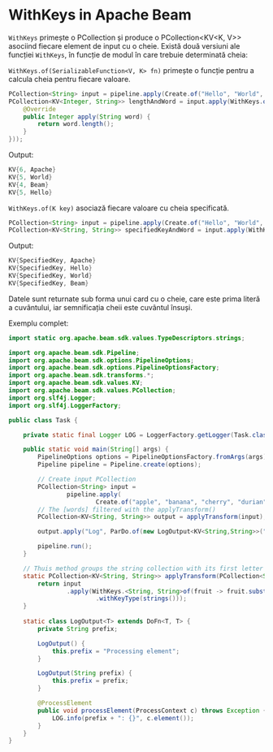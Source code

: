 # WithKeys in Apache Beam

`WithKeys` primește o PCollection<V> și produce o PCollection<KV<K, V>> asociind fiecare element de input cu o cheie. Există două versiuni ale funcției `WithKeys`, în funcție de modul în care trebuie determinată cheia:

`WithKeys.of(SerializableFunction<V, K> fn)` primește o funcție pentru a calcula cheia pentru fiecare valoare.

```java
PCollection<String> input = pipeline.apply(Create.of("Hello", "World", "Apache", "Beam"));
PCollection<KV<Integer, String>> lengthAndWord = input.apply(WithKeys.of(new SerializableFunction<String, Integer>() {
    @Override
    public Integer apply(String word) {
        return word.length();
    }
}));
```

Output:

```java
KV{6, Apache}
KV{5, World}
KV{4, Beam}
KV{5, Hello}
```

`WithKeys.of(K key)` asociază fiecare valoare cu cheia specificată.

```java
PCollection<String> input = pipeline.apply(Create.of("Hello", "World", "Apache", "Beam"));
PCollection<KV<String, String>> specifiedKeyAndWord = input.apply(WithKeys.of("SpecifiedKey"));
```

Output:

```java
KV{SpecifiedKey, Apache}
KV{SpecifiedKey, Hello}
KV{SpecifiedKey, World}
KV{SpecifiedKey, Beam}
```

Datele sunt returnate sub forma unui card cu o cheie, care este prima literă a cuvântului, iar semnificația cheii este cuvântul însuși.

Exemplu complet:

```java
import static org.apache.beam.sdk.values.TypeDescriptors.strings;

import org.apache.beam.sdk.Pipeline;
import org.apache.beam.sdk.options.PipelineOptions;
import org.apache.beam.sdk.options.PipelineOptionsFactory;
import org.apache.beam.sdk.transforms.*;
import org.apache.beam.sdk.values.KV;
import org.apache.beam.sdk.values.PCollection;
import org.slf4j.Logger;
import org.slf4j.LoggerFactory;

public class Task {

    private static final Logger LOG = LoggerFactory.getLogger(Task.class);

    public static void main(String[] args) {
        PipelineOptions options = PipelineOptionsFactory.fromArgs(args).create();
        Pipeline pipeline = Pipeline.create(options);

        // Create input PCollection
        PCollection<String> input =
                pipeline.apply(
                        Create.of("apple", "banana", "cherry", "durian", "guava", "melon"));
        // The [words] filtered with the applyTransform()
        PCollection<KV<String, String>> output = applyTransform(input);

        output.apply("Log", ParDo.of(new LogOutput<KV<String,String>>("PCollection with-keys value")));

        pipeline.run();
    }

    // Thuis method groups the string collection with its first letter
    static PCollection<KV<String, String>> applyTransform(PCollection<String> input) {
        return input
                .apply(WithKeys.<String, String>of(fruit -> fruit.substring(0, 1))
                        .withKeyType(strings()));
    }
    
    static class LogOutput<T> extends DoFn<T, T> {
        private String prefix;

        LogOutput() {
            this.prefix = "Processing element";
        }

        LogOutput(String prefix) {
            this.prefix = prefix;
        }

        @ProcessElement
        public void processElement(ProcessContext c) throws Exception {
            LOG.info(prefix + ": {}", c.element());
        }
    }
}
```